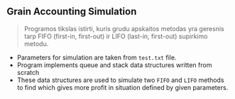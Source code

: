 ## Grain Accounting Simulation

> Programos tikslas istirti, kuris grudu apskaitos metodas yra geresnis tarp FIFO (first-in, first-out) ir LIFO (last-in, first-out) supirkimo metodu.

- Parameters for simulation are taken from `test.txt` file.
- Program implements queue and stack data structures written from scratch
- These data structures are used to simulate two `FIFO` and `LIFO` methods to find which gives more profit in situation defined by given parameters.
